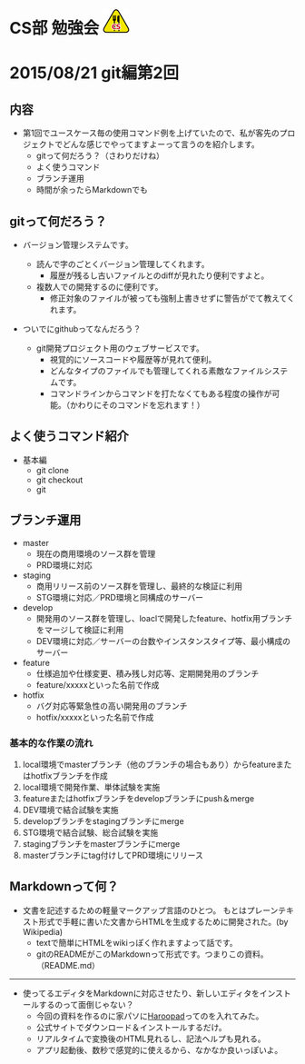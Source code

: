 CS部 勉強会 ![CS](https://github.com/dit00091/cs_study/blob/master/cs_image.png)
===

# 2015/08/21 git編第2回

## 内容

* 第1回でユースケース毎の使用コマンド例を上げていたので、私が客先のプロジェクトでどんな感じでやってますよーって言うのを紹介します。
    * gitって何だろう？（さわりだけね）
    * よく使うコマンド
    * ブランチ運用
    * 時間が余ったらMarkdownでも

## gitって何だろう？

* バージョン管理システムです。
    * 読んで字のごとくバージョン管理してくれます。
        * 履歴が残るし古いファイルとのdiffが見れたり便利ですよと。
    * 複数人での開発するのに便利です。
        * 修正対象のファイルが被っても強制上書きせずに警告がでて教えてくれます。

* ついでにgithubってなんだろう？
    * git開発プロジェクト用のウェブサービスです。
        * 視覚的にソースコードや履歴等が見れて便利。
        * どんなタイプのファイルでも管理してくれる素敵なファイルシステムです。
        * コマンドラインからコマンドを打たなくてもある程度の操作が可能。（かわりにそのコマンドを忘れます！）

## よく使うコマンド紹介

* 基本編
    * git clone
    * git checkout
    * git 

## ブランチ運用

* master
    * 現在の商用環境のソース群を管理
    * PRD環境に対応
* staging
    * 商用リリース前のソース群を管理し、最終的な検証に利用
    * STG環境に対応／PRD環境と同構成のサーバー
* develop
    * 開発用のソース群を管理し、loaclで開発したfeature、hotfix用ブランチをマージして検証に利用
    * DEV環境に対応／サーバーの台数やインスタンスタイプ等、最小構成のサーバー
* feature
    * 仕様追加や仕様変更、積み残し対応等、定期開発用のブランチ
    * feature/xxxxxといった名前で作成
* hotfix
    * バグ対応等緊急性の高い開発用のブランチ
    * hotfix/xxxxxといった名前で作成

### 基本的な作業の流れ

1. local環境でmasterブランチ（他のブランチの場合もあり）からfeatureまたはhotfixブランチを作成
2. local環境で開発作業、単体試験を実施
3. featureまたはhotfixブランチをdevelopブランチにpush＆merge
4. DEV環境で結合試験を実施
5. developブランチをstagingブランチにmerge
6. STG環境で結合試験、総合試験を実施
7. stagingブランチをmasterブランチにmerge
8. masterブランチにtag付けしてPRD環境にリリース

## Markdownって何？

* 文書を記述するための軽量マークアップ言語のひとつ。 もとはプレーンテキスト形式で手軽に書いた文書からHTMLを生成するために開発された。(by Wikipedia)
    * textで簡単にHTMLをwikiっぽく作れますよって話です。
    * gitのREADMEがこのMarkdownって形式です。つまりこの資料。（README.md）
---
* 使ってるエディタをMarkdownに対応させたり、新しいエディタをインストールするのって面倒じゃない？
    * 今回の資料を作るのに家パソに[Haroopad](http://pad.haroopress.com/user.html)ってのを入れてみた。
    * 公式サイトでダウンロード＆インストールするだけ。
    * リアルタイムで変換後のHTML見れるし、記法ヘルプも見れる。
    * アプリ起動後、数秒で感覚的に使えるから、なかなか良いっぽいよ。